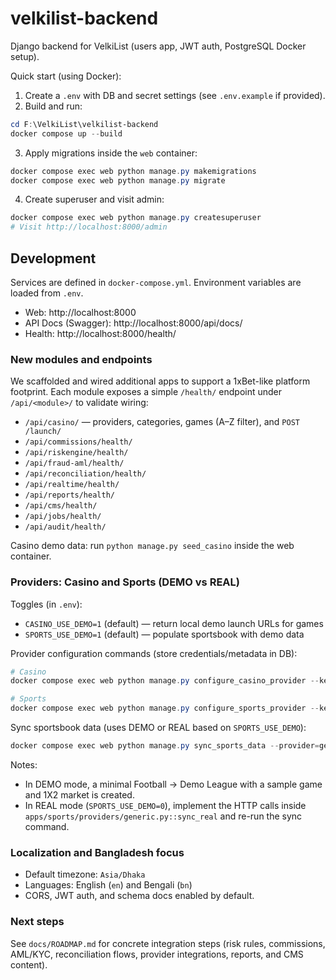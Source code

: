 # velkilist-backend

Django backend for VelkiList (users app, JWT auth, PostgreSQL Docker setup).

Quick start (using Docker):

1. Create a `.env` with DB and secret settings (see `.env.example` if provided).
2. Build and run:

```powershell
cd F:\VelkiList\velkilist-backend
docker compose up --build
```

3. Apply migrations inside the `web` container:

```powershell
docker compose exec web python manage.py makemigrations
docker compose exec web python manage.py migrate
```

4. Create superuser and visit admin:

```powershell
docker compose exec web python manage.py createsuperuser
# Visit http://localhost:8000/admin
```

## Development

Services are defined in `docker-compose.yml`. Environment variables are loaded from `.env`.

- Web: http://localhost:8000
- API Docs (Swagger): http://localhost:8000/api/docs/
- Health: http://localhost:8000/health/

### New modules and endpoints

We scaffolded and wired additional apps to support a 1xBet-like platform footprint. Each module exposes a simple `/health/` endpoint under `/api/<module>/` to validate wiring:

- `/api/casino/` — providers, categories, games (A–Z filter), and `POST /launch/`
- `/api/commissions/health/`
- `/api/riskengine/health/`
- `/api/fraud-aml/health/`
- `/api/reconciliation/health/`
- `/api/realtime/health/`
- `/api/reports/health/`
- `/api/cms/health/`
- `/api/jobs/health/`
- `/api/audit/health/`

Casino demo data: run `python manage.py seed_casino` inside the web container.

### Providers: Casino and Sports (DEMO vs REAL)

Toggles (in `.env`):

- `CASINO_USE_DEMO=1` (default) — return local demo launch URLs for games
- `SPORTS_USE_DEMO=1` (default) — populate sportsbook with demo data

Provider configuration commands (store credentials/metadata in DB):

```powershell
# Casino
docker compose exec web python manage.py configure_casino_provider --key=generic --name="Generic Casino" --base-url="https://api.example.com" --config='{"api_key": "REDACTED"}'

# Sports
docker compose exec web python manage.py configure_sports_provider --key=generic --name="Generic Sports" --base-url="https://api.example.com" --config='{"api_key": "REDACTED"}'
```

Sync sportsbook data (uses DEMO or REAL based on `SPORTS_USE_DEMO`):

```powershell
docker compose exec web python manage.py sync_sports_data --provider=generic
```

Notes:

- In DEMO mode, a minimal Football → Demo League with a sample game and 1X2 market is created.
- In REAL mode (`SPORTS_USE_DEMO=0`), implement the HTTP calls inside `apps/sports/providers/generic.py::sync_real` and re-run the sync command.

### Localization and Bangladesh focus

- Default timezone: `Asia/Dhaka`
- Languages: English (`en`) and Bengali (`bn`)
- CORS, JWT auth, and schema docs enabled by default.

### Next steps

See `docs/ROADMAP.md` for concrete integration steps (risk rules, commissions, AML/KYC, reconciliation flows, provider integrations, reports, and CMS content).
